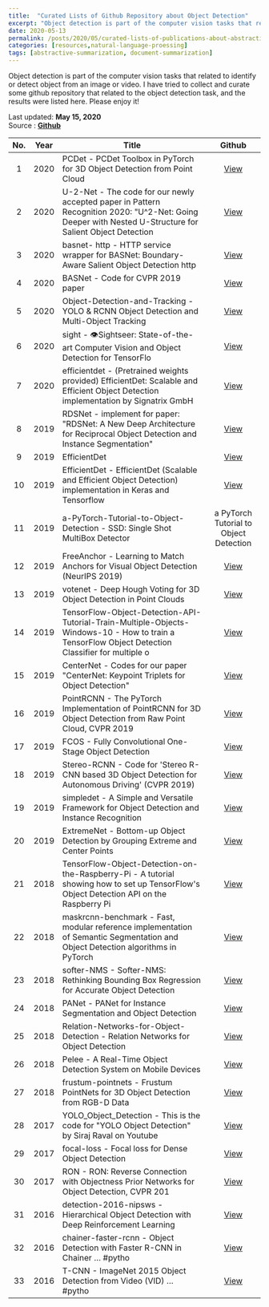 ```yaml
---
title:  "Curated Lists of Github Repository about Object Detection"
excerpt: "Object detection is part of the computer vision tasks that related to identify or detect object from an image or video. I have tried to collect and curate some github repository that related to the object detection task, and the results were listed here. Please enjoy it! "
date: 2020-05-13
permalink: /posts/2020/05/curated-lists-of-publications-about-abstractive-summarization-from-arxiv/
categories: [resources,natural-language-proessing]
tags: [abstractive-summarization, document-summarization]
---
```


Object detection is part of the computer vision tasks that related to identify or detect object from an image or video. I have tried to collect and curate some github repository that related to the object detection task, and the results were listed here. Please enjoy it! 

Last updated: **May 15, 2020** <br />
Source      : [**Github**](https://github.com/)

|No.| Year  |  Title | Github   |
|:-:| :---: | ------ | :------: |
|1|2020|PCDet - PCDet Toolbox in PyTorch for 3D Object Detection from Point Cloud | [View](https://github.com/sshaoshuai/PCDet) |
|2|2020|U-2-Net - The code for our newly accepted paper in Pattern Recognition 2020: "U^2-Net: Going Deeper with Nested U-Structure for Salient Object Detection| [View](https://github.com/NathanUA/U-2-Net) |
|3|2020|basnet- http - HTTP service wrapper for BASNet: Boundary-Aware Salient Object Detection  http| [View](https://github.com/cyrildiagne/basnet-https) |
|4|2020|BASNet - Code for CVPR 2019 paper| [View](https://github.com/NathanUA/BASNet) |
|5|2020|Object-Detection-and-Tracking - YOLO & RCNN Object Detection and Multi-Object Tracking | [View](https://github.com/yehengchen/Object-Detection-and-Tracking) |
|6|2020|sight - 👁Sightseer: State-of-the-art Computer Vision and Object Detection for TensorFlo| [View](https://github.com/rish-16/sight) |
|7|2020|efficientdet - (Pretrained weights provided) EfficientDet: Scalable and Efficient Object Detection implementation by Signatrix GmbH | [View](https://github.com/signatrix/efficientdet) |
|8|2019|RDSNet - implement for paper: "RDSNet: A New Deep Architecture for Reciprocal Object Detection and Instance Segmentation" | [View](https://github.com/wangsr126/RDSNet) |
|9|2019|EfficientDet| [View](https://github.com/toandaominh1997/EfficientDet.Pytorch) |
|10|2019|EfficientDet - EfficientDet (Scalable and Efficient Object Detection) implementation in Keras and Tensorflow | [View](https://github.com/xuannianz/EfficientDet) |
|11|2019|a-PyTorch-Tutorial-to-Object-Detection - SSD: Single Shot MultiBox Detector | a PyTorch Tutorial to Object Detection | [View](https://github.com/sgrvinod/a-PyTorch-Tutorial-to-Object-Detection) |
|12|2019|FreeAnchor - Learning to Match Anchors for Visual Object Detection (NeurIPS 2019) | [View](https://github.com/zhangxiaosong18/FreeAnchor) |
|13|2019|votenet - Deep Hough Voting for 3D Object Detection in Point Clouds | [View](https://github.com/facebookresearch/votenet) |
|14|2019|TensorFlow-Object-Detection-API-Tutorial-Train-Multiple-Objects-Windows-10 - How to train a TensorFlow Object Detection Classifier for multiple o| [View](https://github.com/EdjeElectronics/TensorFlow-Object-Detection-API-Tutorial-Train-Multiple-Objects-Windows-10) |
|15|2019|CenterNet - Codes for our paper "CenterNet: Keypoint Triplets for Object Detection" | [View](https://github.com/Duankaiwen/CenterNet) |
|16|2019|PointRCNN - The PyTorch Implementation of PointRCNN for 3D Object Detection from Raw Point Cloud, CVPR 2019| [View](https://github.com/sshaoshuai/PointRCNN) |
|17|2019|FCOS - Fully Convolutional One-Stage Object Detection | [View](https://github.com/tianzhi0549/FCOS) |
|18|2019|Stereo-RCNN - Code for 'Stereo R-CNN based 3D Object Detection for Autonomous Driving' (CVPR 2019) | [View](https://github.com/HKUST-Aerial-Robotics/Stereo-RCNN) |
|19|2019|simpledet - A Simple and Versatile Framework for Object Detection and Instance Recognition | [View](https://github.com/TuSimple/simpledet) |
|20|2019|ExtremeNet - Bottom-up Object Detection by Grouping Extreme and Center Points | [View](https://github.com/xingyizhou/ExtremeNet) |
|21|2018|TensorFlow-Object-Detection-on-the-Raspberry-Pi - A tutorial showing how to set up TensorFlow's Object Detection API on the Raspberry Pi | [View](https://github.com/EdjeElectronics/TensorFlow-Object-Detection-on-the-Raspberry-Pi) |
|22|2018|maskrcnn-benchmark - Fast, modular reference implementation of Semantic Segmentation and Object Detection algorithms in PyTorch| [View](https://github.com/facebookresearch/maskrcnn-benchmark) |
|23|2018|softer-NMS - Softer-NMS: Rethinking Bounding Box Regression for Accurate Object Detection | [View](https://github.com/yihui-he/softer-NMS) |
|24|2018|PANet - PANet for Instance Segmentation and Object Detection | [View](https://github.com/ShuLiu1993/PANet) |
|25|2018|Relation-Networks-for-Object-Detection - Relation Networks for Object Detection  | [View](https://github.com/msracver/Relation-Networks-for-Object-Detection) |
|26|2018|Pelee - A Real-Time Object Detection System on Mobile Devices | [View](https://github.com/Robert-JunWang/Pelee) |
|27|2018|frustum-pointnets - Frustum PointNets for 3D Object Detection from RGB-D Data | [View](https://github.com/charlesq34/frustum-pointnets) |
|28|2017|YOLO_Object_Detection - This is the code for "YOLO Object Detection" by Siraj Raval on Youtube | [View](https://github.com/llSourcell/YOLO_Object_Detection) |
|29|2017|focal-loss - Focal loss for Dense Object Detection | [View](https://github.com/unsky/focal-loss) |
|30|2017|RON - RON: Reverse Connection with Objectness Prior Networks for Object Detection, CVPR 201| [View](https://github.com/taokong/RON) |
|31|2016|detection-2016-nipsws - Hierarchical Object Detection with Deep Reinforcement Learning | [View](https://github.com/imatge-upc/detection-2016-nipsws) |
|32|2016|chainer-faster-rcnn - Object Detection with Faster R-CNN in Chainer  … #pytho| [View](https://github.com/mitmul/chainer-faster-rcnn) |
|33|2016|T-CNN - ImageNet 2015 Object Detection from Video (VID)  … #pytho| [View](https://github.com/myfavouritekk/T-CNN) |
